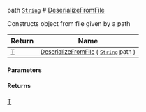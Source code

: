  path  [`String`](https://docs.microsoft.com/en-us/dotnet/api/System.String)    # [DeserializeFromFile](./SerializationHelper-100664072.md)

Constructs object from file given by a path

| Return | Name | 
| --- | --- | 
| <sub>[T](./SerializationHelper-100664072.md)</sub>| <sub>[DeserializeFromFile](./SerializationHelper-100664072.md) ( [`String`](https://docs.microsoft.com/en-us/dotnet/api/System.String) path )</sub>| <br>


#### Parameters

#### Returns
[T](./SerializationHelper-100664072.md)